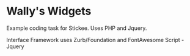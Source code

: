 # Wally's Widgets
Example coding task for Stickee.
Uses PHP and Jquery. 

Interface Framework uses Zurb/Foundation and FontAwesome
Script - Jquery
